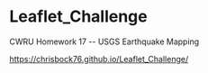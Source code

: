 # Leaflet_Challenge
CWRU Homework 17 -- USGS Earthquake Mapping


https://chrisbock76.github.io/Leaflet_Challenge/
